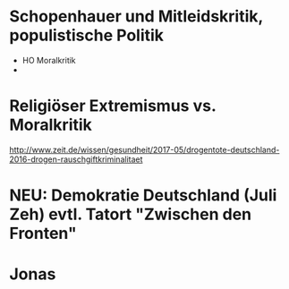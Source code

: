# Schopenhauer und Mitleidskritik, populistische Politik
* HO Moralkritik
*

# Religiöser Extremismus vs. Moralkritik
http://www.zeit.de/wissen/gesundheit/2017-05/drogentote-deutschland-2016-drogen-rauschgiftkriminalitaet

# NEU: Demokratie Deutschland (Juli Zeh) evtl. Tatort "Zwischen den Fronten"

# Jonas
